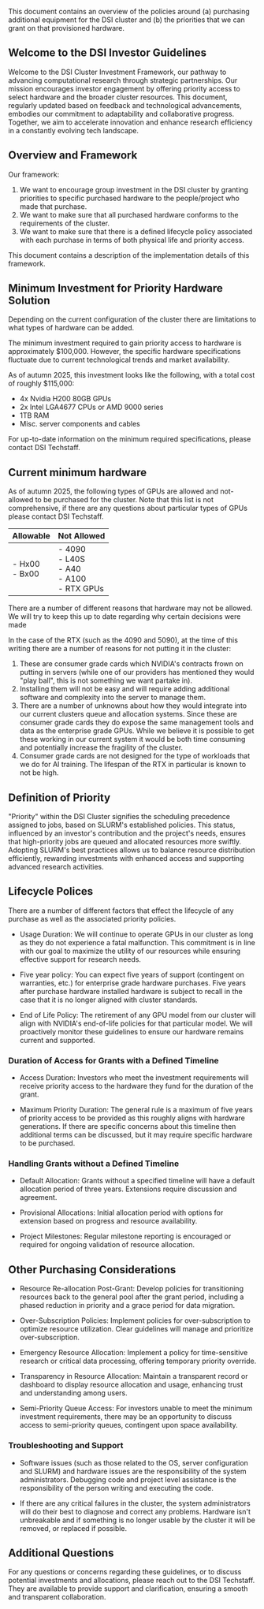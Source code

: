 
This document contains an overview of the policies around (a) purchasing additional equipment for the DSI cluster and (b) the priorities that we can grant on that provisioned hardware.



## Welcome to the DSI Investor Guidelines

Welcome to the DSI Cluster Investment Framework, our pathway to advancing computational research through strategic partnerships. Our mission encourages investor engagement by offering priority access to select hardware and the broader cluster resources. This document, regularly updated based on feedback and technological advancements, embodies our commitment to adaptability and collaborative progress. Together, we aim to accelerate innovation and enhance research efficiency in a constantly evolving tech landscape.


## Overview and Framework


Our framework:
1. We want to encourage group investment in the DSI cluster by granting priorities to specific purchased hardware to the people/project who made that purchase.
2. We want to make sure that all purchased hardware conforms to the requirements of the cluster.
3. We want to make sure that there is a defined lifecycle policy associated with each purchase in terms of both physical life and priority access.

This document contains a description of the implementation details of this framework.

## Minimum Investment for Priority Hardware Solution

Depending on the current configuration of the cluster there are limitations to what types of hardware can be added. 

The minimum investment required to gain priority access to hardware is approximately $100,000. However, the specific hardware specifications fluctuate due to current technological trends and market availability.

As of autumn 2025, this investment looks like the following, with a total cost of roughly $115,000:

* 4x Nvidia H200 80GB GPUs
* 2x Intel LGA4677 CPUs or AMD 9000 series
* 1TB RAM 
* Misc. server components and cables
    
For up-to-date information on the minimum required specifications, please contact DSI Techstaff.

## Current minimum hardware

As of autumn 2025, the following types of GPUs are allowed and not-allowed to be purchased for the cluster. Note that this list is not comprehensive, if there are any questions about particular types of GPUs please contact DSI Techstaff.

| Allowable | Not Allowed |
| --- | --- |
| - Hx00<br>- Bx00 | - 4090 <br>- L40S <br>- A40 <br>- A100 <br>- RTX GPUs| 

There are a number of different reasons that hardware may not be allowed. We will try to keep this up to date regarding why certain decisions were made

In the case of the RTX (such as the 4090 and 5090), at the time of this writing there are a number of reasons for not putting it in the cluster:
1. These are consumer grade cards which NVIDIA's contracts frown on putting in servers (while one of our providers has mentioned they would "play ball", this is not something we want partake in).
2. Installing them will not be easy and will require adding additional software and complexity into the server to manage them. 
3. There are a number of unknowns about how they would integrate into our current clusters queue and allocation systems. Since these are consumer grade cards they do expose the same management tools and data as the enterprise grade GPUs. While we believe it is possible to get these working in our current system it would be both time consuming and potentially increase the fragility of the cluster.
4. Consumer grade cards are not designed for the type of workloads that we do for AI training. The lifespan of the RTX in particular is known to not be high.



## Definition of Priority

"Priority" within the DSI Cluster signifies the scheduling precedence assigned to jobs, based on SLURM's established policies. This status, influenced by an investor's contribution and the project's needs, ensures that high-priority jobs are queued and allocated resources more swiftly. Adopting SLURM's best practices allows us to balance resource distribution efficiently, rewarding investments with enhanced access and supporting advanced research activities.

## Lifecycle Polices

There are a number of different factors that effect the lifecycle of any purchase as well as the associated priority policies.

* Usage Duration: We will continue to operate GPUs in our cluster as long as they do not experience a fatal malfunction. This commitment is in line with our goal to maximize the utility of our resources while ensuring effective support for research needs.

* Five year policy: You can expect five years of support (contingent on warranties, etc.) for enterprise grade hardware purchases. Five years after purchase hardware installed hardware is subject to recall in the case that it is no longer aligned with cluster standards.

* End of Life Policy: The retirement of any GPU model from our cluster will align with NVIDIA's end-of-life policies for that particular model. We will proactively monitor these guidelines to ensure our hardware remains current and supported.

### Duration of Access for Grants with a Defined Timeline

* Access Duration: Investors who meet the investment requirements will receive priority access to the hardware they fund for the duration of the grant. 

* Maximum Priority Duration: The general rule is a maximum of five years of priority access to be provided as this roughly aligns with hardware generations. If there are specific concerns about this timeline then additional terms can be discussed, but it may require specific hardware to be purchased.


### Handling Grants without a Defined Timeline

* Default Allocation: Grants without a specified timeline will have a default allocation period of three years. Extensions require discussion and agreement.

* Provisional Allocations: Initial allocation period with options for extension based on progress and resource availability.

* Project Milestones: Regular milestone reporting is encouraged or required for ongoing validation of resource allocation.

## Other Purchasing Considerations

* Resource Re-allocation Post-Grant: Develop policies for transitioning resources back to the general pool after the grant period, including a phased reduction in priority and a grace period for data migration.

* Over-Subscription Policies: Implement policies for over-subscription to optimize resource utilization. Clear guidelines will manage and prioritize over-subscription.

* Emergency Resource Allocation: Implement a policy for time-sensitive research or critical data processing, offering temporary priority override.

* Transparency in Resource Allocation: Maintain a transparent record or dashboard to display resource allocation and usage, enhancing trust and understanding among users.

* Semi-Priority Queue Access: For investors unable to meet the minimum investment requirements, there may be an opportunity to discuss access to semi-priority queues, contingent upon space availability.

### Troubleshooting and Support

* Software issues (such as those related to the OS, server configuration and SLURM) and hardware issues are the responsibility of the system administrators. Debugging code and project level assistance is the responsibility of the person writing and executing the code.

* If there are any critical failures in the cluster, the system administrators will do their best to diagnose and correct any problems. Hardware isn't unbreakable and if something is no longer usable by the cluster it will be removed, or replaced if possible.

## Additional Questions

For any questions or concerns regarding these guidelines, or to discuss potential investments and allocations, please reach out to the DSI Techstaff. They are available to provide support and clarification, ensuring a smooth and transparent collaboration.
